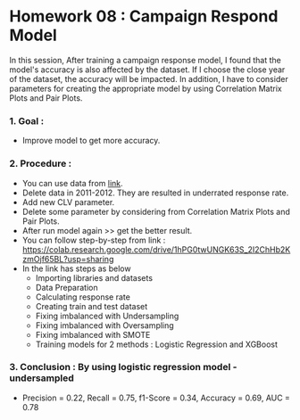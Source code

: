 # Homework 08 : Campaign Respond Model

In this session, After training a campaign response model, I found that the model's accuracy is also affected by the dataset. If I choose the close year of the dataset, the accuracy will be impacted. In addition, I have to consider parameters for creating the appropriate model by using Correlation Matrix Plots and Pair Plots.


### 1. Goal : 
  - Improve model to get more accuracy.

### 2. Procedure :
  - You can use data from [link](https://drive.google.com/drive/folders/1qjwJYTPHZcy193x1ND4TVFvAoPAmh1X1?usp=sharing).
  - Delete data in 2011-2012. They are resulted in underrated response rate.
  - Add new CLV parameter.
  - Delete some parameter by considering from Correlation Matrix Plots and Pair Plots.
  - After run model again >> get the better result.
  - You can follow step-by-step from link : https://colab.research.google.com/drive/1hPG0twUNGK63S_2I2ChHb2KzmOjf65BL?usp=sharing
  - In the link has steps as below
      - Importing libraries and datasets
      - Data Preparation
      - Calculating response rate
      - Creating train and test dataset
      - Fixing imbalanced with Undersampling
      - Fixing imbalanced with Oversampling
      - Fixing imbalanced with SMOTE
      - Training models for 2 methods : Logistic Regression and XGBoost 
### 3. Conclusion : By using logistic regression model - undersampled
  - Precision = 0.22, Recall = 0.75, f1-Score = 0.34, Accuracy = 0.69, AUC = 0.78
